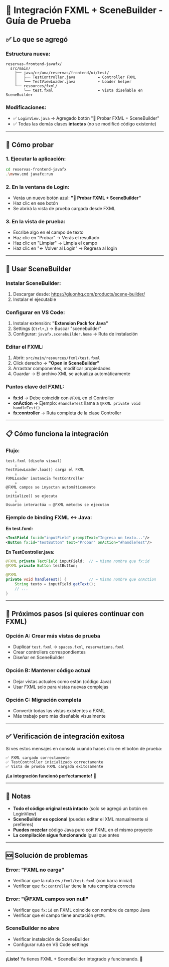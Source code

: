 # 🎯 Integración FXML + SceneBuilder - Guía de Prueba

## ✅ Lo que se agregó

### Estructura nueva:
```
reservas-frontend-javafx/
  src/main/
    ├── java/cr/una/reservas/frontend/ui/test/
    │   ├── TestController.java          ← Controller FXML
    │   └── TestViewLoader.java          ← Loader helper
    └── resources/fxml/
        └── test.fxml                    ← Vista diseñable en SceneBuilder
```

### Modificaciones:
- ✅ `LoginView.java` → Agregado botón "🔧 Probar FXML + SceneBuilder"
- ✅ Todas las demás clases **intactas** (no se modificó código existente)

---

## 🚀 Cómo probar

### 1. Ejecutar la aplicación:
```bash
cd reservas-frontend-javafx
.\mvnw.cmd javafx:run
```

### 2. En la ventana de Login:
- Verás un nuevo botón azul: **"🔧 Probar FXML + SceneBuilder"**
- Haz clic en ese botón
- Se abrirá la vista de prueba cargada desde FXML

### 3. En la vista de prueba:
- Escribe algo en el campo de texto
- Haz clic en "Probar" → Verás el resultado
- Haz clic en "Limpiar" → Limpia el campo
- Haz clic en "← Volver al Login" → Regresa al login

---

## 🎨 Usar SceneBuilder

### Instalar SceneBuilder:
1. Descargar desde: https://gluonhq.com/products/scene-builder/
2. Instalar el ejecutable

### Configurar en VS Code:
1. Instalar extensión: **"Extension Pack for Java"**
2. Settings (`Ctrl+,`) → Buscar "scenebuilder"
3. Configurar: `javafx.scenebuilder.home` → Ruta de instalación

### Editar el FXML:
1. Abrir: `src/main/resources/fxml/test.fxml`
2. Click derecho → **"Open in SceneBuilder"**
3. Arrastrar componentes, modificar propiedades
4. Guardar → El archivo XML se actualiza automáticamente

### Puntos clave del FXML:
- **fx:id** → Debe coincidir con `@FXML` en el Controller
- **onAction** → Ejemplo: `#handleTest` llama a `@FXML private void handleTest()`
- **fx:controller** → Ruta completa de la clase Controller

---

## 📋 Cómo funciona la integración

### Flujo:
```
test.fxml (diseño visual)
    ↓
TestViewLoader.load() carga el FXML
    ↓
FXMLLoader instancia TestController
    ↓
@FXML campos se inyectan automáticamente
    ↓
initialize() se ejecuta
    ↓
Usuario interactúa → @FXML métodos se ejecutan
```

### Ejemplo de binding FXML ↔ Java:

**En test.fxml:**
```xml
<TextField fx:id="inputField" promptText="Ingresa un texto..."/>
<Button fx:id="testButton" text="Probar" onAction="#handleTest"/>
```

**En TestController.java:**
```java
@FXML private TextField inputField;  // ← Mismo nombre que fx:id
@FXML private Button testButton;

@FXML
private void handleTest() {          // ← Mismo nombre que onAction
    String texto = inputField.getText();
    // ...
}
```

---

## 🔄 Próximos pasos (si quieres continuar con FXML)

### Opción A: Crear más vistas de prueba
- Duplicar `test.fxml` → `spaces.fxml`, `reservations.fxml`
- Crear controllers correspondientes
- Diseñar en SceneBuilder

### Opción B: Mantener código actual
- Dejar vistas actuales como están (código Java)
- Usar FXML solo para vistas nuevas complejas

### Opción C: Migración completa
- Convertir todas las vistas existentes a FXML
- Más trabajo pero más diseñable visualmente

---

## ✅ Verificación de integración exitosa

Si ves estos mensajes en consola cuando haces clic en el botón de prueba:
```
✅ FXML cargado correctamente
✅ TestController inicializado correctamente
✅ Vista de prueba FXML cargada exitosamente
```

**¡La integración funcionó perfectamente!** 🎉

---

## 📝 Notas

- **Todo el código original está intacto** (solo se agregó un botón en LoginView)
- **SceneBuilder es opcional** (puedes editar el XML manualmente si prefieres)
- **Puedes mezclar** código Java puro con FXML en el mismo proyecto
- **La compilación sigue funcionando** igual que antes

---

## 🆘 Solución de problemas

### Error: "FXML no carga"
- Verificar que la ruta es `/fxml/test.fxml` (con barra inicial)
- Verificar que `fx:controller` tiene la ruta completa correcta

### Error: "@FXML campos son null"
- Verificar que `fx:id` en FXML coincide con nombre de campo Java
- Verificar que el campo tiene anotación `@FXML`

### SceneBuilder no abre
- Verificar instalación de SceneBuilder
- Configurar ruta en VS Code settings

---

**¡Listo!** Ya tienes FXML + SceneBuilder integrado y funcionando. 🚀
